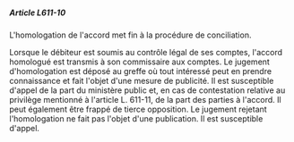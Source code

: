 ##### Article L611-10

L'homologation de l'accord met fin à la procédure de conciliation.

Lorsque le débiteur est soumis au contrôle légal de ses comptes, l'accord homologué est transmis à son commissaire aux comptes. Le jugement d'homologation est déposé au greffe où tout intéressé peut en prendre connaissance et fait l'objet d'une mesure de publicité. Il est susceptible d'appel de la part du ministère public et, en cas de contestation relative au privilège mentionné à l'article L. 611-11, de la part des parties à l'accord. Il peut également être frappé de tierce opposition. Le jugement rejetant l'homologation ne fait pas l'objet d'une publication. Il est susceptible d'appel.

